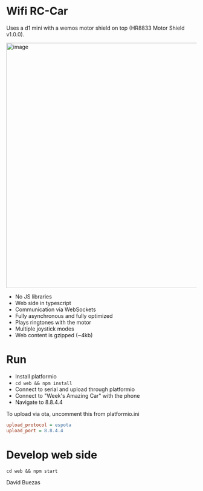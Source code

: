 # Wifi RC-Car

Uses a d1 mini with a wemos motor shield on top (HR8833 Motor Shield v1.0.0).

<img width="648" alt="image" src="https://user-images.githubusercontent.com/777196/208253315-7bae8e05-2a8d-4ae6-a43c-3bd842519791.png">


- No JS libraries
- Web side in typescript
- Communication via WebSockets
- Fully asynchronous and fully optimized
- Plays ringtones with the motor
- Multiple joystick modes
- Web content is gzipped (~4kb)

# Run

- Install platformio
- `cd web && npm install`
- Connect to serial and upload through platformio
- Connect to "Week's Amazing Car" with the phone
- Navigate to 8.8.4.4

To upload via ota, uncomment this from platformio.ini

```ini
upload_protocol = espota
upload_port = 8.8.4.4
```

# Develop web side

`cd web && npm start`

David Buezas
